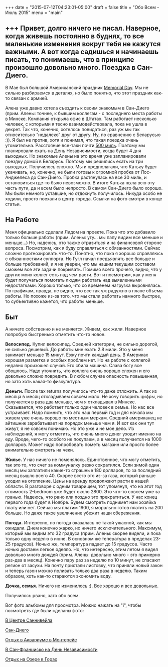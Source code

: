 +++
date = "2015-07-12T04:23:01-05:00"
draft = false
title = "Обо Всем - Июль 2015"
menu = "main"

+++
Привет, долго ничего не писал. Наверное, когда живешь постоянно в буднях, то все маленькие изменения вокруг тебя не кажутся важными. А вот когда садишься и начинаешь писать, то понимаешь, что в принципе произошло довольно много.
Поездка в Сан-Диего.
--------------------
В Мае был большой Американский праздник [Memorial Day](https://goo.gl/DxRzbF). Мы не сильно разбираемся в деталях, но было понятно, что этот праздник как-то связан с армией.

Алена уже давно хотела съездить к своим знакомым в Сан-Диего (прим. Алены: точнее, к бывшим коллегам - с последнего места работы в Минске. Компания открыла офис в Штатах. Там работает несколько человек, с которыми я тесно взаимодействовала, пока не ушла в декрет. Так что, конечно, хотелось повидаться, раз уж мы так относительно “недалеко” друг от другу. Ну, по сравнению с Беларусью :)). Я был не против, хотя и понимал, что такая поездка очень утомительна. Расстояние все-таки почти [500 миль](https://www.google.com/maps/dir/San+Diego,+CA/438+Waddington+Ave,+Sunnyvale,+CA+94085/@35.0335622,-121.9146595,7z/data=!3m1!4b1!4m13!4m12!1m5!1m1!1s0x80d9530fad921e4b:0xd3a21fdfd15df79!2m2!1d-117.1610838!2d32.715738!1m5!1m1!1s0x808fb6490d394e03:0x9a5c6af2690fdfe2!2m2!1d-122.0189938!2d37.3904938). Поэтому мы планировали ехать на День Независимости, когда будет 4 дня выходных. Но знакомые Алены на это время уже запланировали поездку домой в Беларусь. Поэтому мы решились ехать на три выходных. Получилось сложно. Мы и предполагали, что Катьку будет укачивать, но, конечно, не были готовы к огромной пробка от Лос-Анджелеса до Сан-Диего. Пробка растянулась на все 30 миль, и остановиться где-то было невозможно. В итоге Катька ныла всю эту часть пути, да и всем было непросто.
В самом Сан-Диего было хорошо. Мы были немного уставшие, но отдохнуть получилось. Никуда особо не ходили, просто поехали в центр города. 
Ссылки на фото смотри в конце статьи.

На Работе
---------
Меня официально сделали Лидом на проекте. Пока что это добавило только больше работы (прим. Алены: угу… мы папу видим все меньше и меньше…) Но, надеюсь, это также отразиться и на финансовой стороне вопроса.
Посмотрим, как я буду справляться с обязанностями. Сейчас сложно прогнозировать что-то. Понятно, что пока я хорошо справляюсь с обязанностями суппорта. Но Гугл начал предъявлять все больше и больше требований, и я не уверен, что мы нашим текущим составом сможем все эти задачи покрывать.
Помимо всего прочего, видно, что у других моих коллег есть над чем расти. Вот и посмотрим, как у меня будет получаться помогать людям работать над выявленными недостатками.
Хорошо только, что со временем нагрузка выровнялась. По графикам, правда, не видно, что все так уж радужно в плане объема работы. Но похоже из-за того, что мы стали работать намного быстрее, то субъективно кажется, что работы меньше.

Быт
---
А ничего собственно и не меняется. Живем, как жили. Наверное попробую быстренько отметить что-то новое.

**Велосипед.** Купил велосипед. Средней категории, не сильно дорогой, не сильно дешевый. До работы мне ехать 2.8 мили. Это у меня занимает меньше 15 минут. Езжу почти каждый день. В Америках хорошая разметка и особых проблем нет. Но на работе с коллегой недавно произошел случай. Его сбила машина. Слава богу все обошлось. Надо уточнить, что коллега очень хорошо сложен и его довольно сложно повредить. В любом случае опасность повышенная, но зато хоть какая-то физкультура.

**Деньги.** После tax returns получилось что-то даже отложить. А так из месяца в месяц откладываем совсем мало. Не хочу говорить цифры, но получается в раза два меньше, чем я откладывал в Минске. Сказывается, что работает только один человек в семье. Но нас все устраивает. Надо помнить, что это наш первый год и для начала мы живем уже очень хорошо по местным меркам. Средний американец не айтишник зарабатывает на порядок меньше чем я. И вот как они тут живут, я не совсем понимаю. Но это уже и не мое дело.
Из наблюдений, я могу отметить, что очень много денег уходит именно на еду. Вроде, чего-то особого не покупаем, а в месяц получается на 1000 долларов. Может надо попробовать пометь магазин или просто более внимательно смотреть на чеки.

**Жилье.** У нас ничего не поменялось. Единственное, что могу отметить, так это то, что счет за коммуналку резко сократился. Если зимой один месяц мы заплатили какие-то страшные 180 долларов, то за последний месяц вышло всего 40. Скорее всего это из-за газа, который раньше уходил на отопление.
Цены на аренду продолжают расти в нашей области. В разговоре с одним товарищем, тот упомянул, что на этот год стоимость 2-bedroom уже будет около 2800. Это что-то совсем уже за гранью. Надеюсь, что рано или поздно это прекратиться. У нас конец первого года будет в Ноябре. Будем смотреть поднимет нам хозяйка плату или нет. Сейчас мы платим 1900, я морально готов платить на 200 больше. Но даже такое увеличение убежит наши сбережения.

**Погода.** Интересно, но погода оказалась не такой ужасной, как мы ожидали. Днем конечно жарко, но ничего исключительного. Максимум, который мы видим это 32 градуса (прим. Алены: скорее видели, и пока только одну неделю в июне. В основном же тепература в пределах 23-25 градусов). Ночью же, температура падает до 15 градусов. Часто ночью достаем легкое одеяло. Но, что интересно, этим летом я видел довольно много дождей (прим. Алены: довольно много - это примерно раз-два в месяц). Конечно пару раз за неделю по 10 минут, не спасают регион от засухи. На почту пристали листовку, что приняли новый закон и теперь газон можно поливать только два раза в неделю. Таким образом, хоть как-то стараются экономить воду.

**Дочка, семья.** Ничего не изменилось :). Все хорошо и все довольные.

Получилось рвано, зато обо всем. 

Вот фото альбомы для просмотра. Можно нажать на "i", чтобы посмотреть где были сделаны фото:

[В Центре Саннивейла](https://goo.gl/photos/pLqmGJjQdritdEC99)

[Сан-Диего](https://goo.gl/photos/3uYV6rt8zd9HpRfP9)

[Отдых в Аквариуме в Монтерейе](https://goo.gl/photos/XDmW9uwKJaKBJLt49)

[В Сан-Франциско на День Независимости](https://goo.gl/photos/Xm9RpBuYJprmUeL8A)

[Отдых на Озере в Горах](https://goo.gl/photos/dEXvpnjGpVogH2y67)
